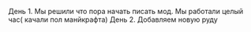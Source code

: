 День 1.
Мы решили что пора начать писать мод. Мы работали целый час( качали пол манйкрафта)
День 2. 
Добавляем новую руду
